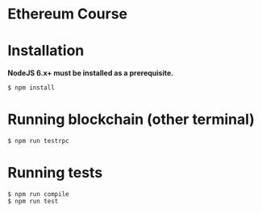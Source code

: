 # Ethereum Course

# Installation

**NodeJS 6.x+ must be installed as a prerequisite.**
```
$ npm install
```

# Running blockchain (other terminal)
```
$ npm run testrpc
```

# Running tests

```
$ npm run compile
$ npm run test
```
